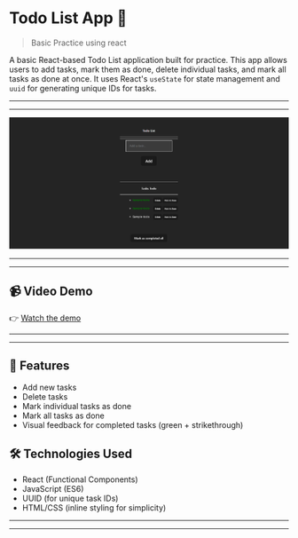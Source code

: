 # Todo List App 📝
> Basic Practice using react

A basic React-based Todo List application built for practice. This app allows users to add tasks, mark them as done, delete individual tasks, and mark all tasks as done at once. It uses React's `useState` for state management and `uuid` for generating unique IDs for tasks.

---
---

![Project Preview](https://github.com/Priyash-Das/Photos/blob/main/Todo%20List%20React%20Practice.png)

---
---

## 📹 Video Demo
👉 [Watch the demo](https://github.com/Priyash-Das/Photos/blob/main/Todo%20List%20React%20Practice.mkv)

---
---

## 🚀 Features

- Add new tasks
- Delete tasks
- Mark individual tasks as done
- Mark all tasks as done
- Visual feedback for completed tasks (green + strikethrough)

## 🛠️ Technologies Used

- React (Functional Components)
- JavaScript (ES6)
- UUID (for unique task IDs)
- HTML/CSS (inline styling for simplicity)

---
---
